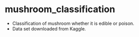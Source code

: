# mushroom_classification
- Classification of mushroom whether it is edible or poison.
- Data set downloaded from Kaggle.






















